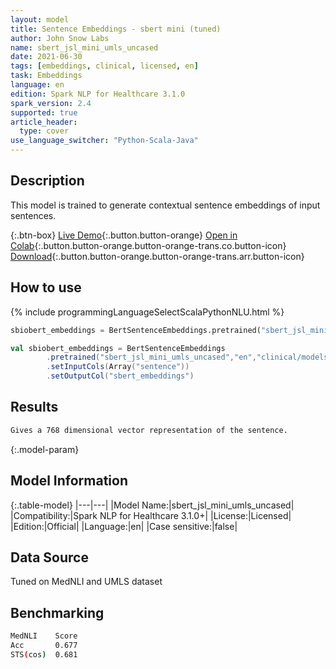 ```yaml
---
layout: model
title: Sentence Embeddings - sbert mini (tuned)
author: John Snow Labs
name: sbert_jsl_mini_umls_uncased
date: 2021-06-30
tags: [embeddings, clinical, licensed, en]
task: Embeddings
language: en
edition: Spark NLP for Healthcare 3.1.0
spark_version: 2.4
supported: true
article_header:
  type: cover
use_language_switcher: "Python-Scala-Java"
---
```



## Description


This model is trained to generate contextual sentence embeddings of input sentences.


{:.btn-box}
[Live Demo](https://nlp.johnsnowlabs.com/demo){:.button.button-orange}
[Open in Colab](https://colab.research.google.com/github/JohnSnowLabs/spark-nlp-workshop/blob/master/tutorials/Certification_Trainings/Healthcare/3.Clinical_Entity_Resolvers.ipynb){:.button.button-orange.button-orange-trans.co.button-icon}
[Download](https://s3.amazonaws.com/auxdata.johnsnowlabs.com/clinical/models/sbert_jsl_mini_umls_uncased_en_3.1.0_2.4_1625050218116.zip){:.button.button-orange.button-orange-trans.arr.button-icon}


## How to use






<div class="tabs-box" markdown="1">
{% include programmingLanguageSelectScalaPythonNLU.html %}

```python
sbiobert_embeddings = BertSentenceEmbeddings.pretrained("sbert_jsl_mini_umls_uncased","en","clinical/models").setInputCols(["sentence"]).setOutputCol("sbert_embeddings")
```
```scala
val sbiobert_embeddings = BertSentenceEmbeddings
        .pretrained("sbert_jsl_mini_umls_uncased","en","clinical/models")
        .setInputCols(Array("sentence"))
        .setOutputCol("sbert_embeddings")
```
</div>


## Results


```bash
Gives a 768 dimensional vector representation of the sentence.
```


{:.model-param}
## Model Information


{:.table-model}
|---|---|
|Model Name:|sbert_jsl_mini_umls_uncased|
|Compatibility:|Spark NLP for Healthcare 3.1.0+|
|License:|Licensed|
|Edition:|Official|
|Language:|en|
|Case sensitive:|false|


## Data Source


Tuned on MedNLI and UMLS dataset



## Benchmarking


```bash
MedNLI    Score
Acc       0.677
STS(cos)  0.681
```
<!--stackedit_data:
eyJoaXN0b3J5IjpbOTE0MjUxMTEyXX0=
-->